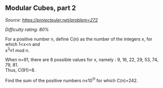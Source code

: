 Modular Cubes, part 2
---------------------

*Source: https://projecteuler.net/problem=272*


*Difficulty rating: 80%*

For a positive number n, define C(n) as the number of the integers x,
for which 1\<x\<n and\
x<sup>3</sup>≡1 mod n.

When n=91, there are 8 possible values for x, namely : 9, 16, 22, 29,
53, 74, 79, 81.\
 Thus, C(91)=8.

Find the sum of the positive numbers n≤10<sup>11</sup> for which C(n)=242.
